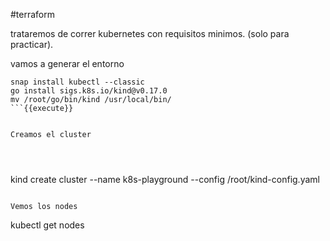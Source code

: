 #terraform

trataremos de correr kubernetes con requisitos minimos. (solo para practicar).

vamos a generar el entorno

```
snap install kubectl --classic
go install sigs.k8s.io/kind@v0.17.0
mv /root/go/bin/kind /usr/local/bin/
```{{execute}}


Creamos el cluster




```
kind create cluster --name k8s-playground --config /root/kind-config.yaml

```{{execute}}

Vemos los nodes

```
kubectl get nodes
```{{execute}}






